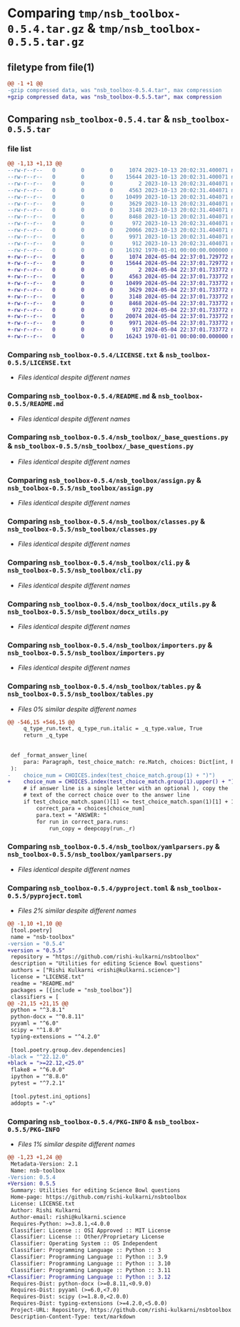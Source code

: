 # Comparing `tmp/nsb_toolbox-0.5.4.tar.gz` & `tmp/nsb_toolbox-0.5.5.tar.gz`

## filetype from file(1)

```diff
@@ -1 +1 @@
-gzip compressed data, was "nsb_toolbox-0.5.4.tar", max compression
+gzip compressed data, was "nsb_toolbox-0.5.5.tar", max compression
```

## Comparing `nsb_toolbox-0.5.4.tar` & `nsb_toolbox-0.5.5.tar`

### file list

```diff
@@ -1,13 +1,13 @@
--rw-r--r--   0        0        0     1074 2023-10-13 20:02:31.400071 nsb_toolbox-0.5.4/LICENSE.txt
--rw-r--r--   0        0        0    15644 2023-10-13 20:02:31.400071 nsb_toolbox-0.5.4/README.md
--rw-r--r--   0        0        0        2 2023-10-13 20:02:31.404071 nsb_toolbox-0.5.4/nsb_toolbox/__init__.py
--rw-r--r--   0        0        0     4563 2023-10-13 20:02:31.404071 nsb_toolbox-0.5.4/nsb_toolbox/_base_questions.py
--rw-r--r--   0        0        0    10499 2023-10-13 20:02:31.404071 nsb_toolbox-0.5.4/nsb_toolbox/assign.py
--rw-r--r--   0        0        0     3629 2023-10-13 20:02:31.404071 nsb_toolbox-0.5.4/nsb_toolbox/classes.py
--rw-r--r--   0        0        0     3148 2023-10-13 20:02:31.404071 nsb_toolbox-0.5.4/nsb_toolbox/cli.py
--rw-r--r--   0        0        0     8468 2023-10-13 20:02:31.404071 nsb_toolbox-0.5.4/nsb_toolbox/docx_utils.py
--rw-r--r--   0        0        0      972 2023-10-13 20:02:31.404071 nsb_toolbox-0.5.4/nsb_toolbox/importers.py
--rw-r--r--   0        0        0    20066 2023-10-13 20:02:31.404071 nsb_toolbox-0.5.4/nsb_toolbox/tables.py
--rw-r--r--   0        0        0     9971 2023-10-13 20:02:31.404071 nsb_toolbox-0.5.4/nsb_toolbox/yamlparsers.py
--rw-r--r--   0        0        0      912 2023-10-13 20:02:31.404071 nsb_toolbox-0.5.4/pyproject.toml
--rw-r--r--   0        0        0    16192 1970-01-01 00:00:00.000000 nsb_toolbox-0.5.4/PKG-INFO
+-rw-r--r--   0        0        0     1074 2024-05-04 22:37:01.729772 nsb_toolbox-0.5.5/LICENSE.txt
+-rw-r--r--   0        0        0    15644 2024-05-04 22:37:01.729772 nsb_toolbox-0.5.5/README.md
+-rw-r--r--   0        0        0        2 2024-05-04 22:37:01.733772 nsb_toolbox-0.5.5/nsb_toolbox/__init__.py
+-rw-r--r--   0        0        0     4563 2024-05-04 22:37:01.733772 nsb_toolbox-0.5.5/nsb_toolbox/_base_questions.py
+-rw-r--r--   0        0        0    10499 2024-05-04 22:37:01.733772 nsb_toolbox-0.5.5/nsb_toolbox/assign.py
+-rw-r--r--   0        0        0     3629 2024-05-04 22:37:01.733772 nsb_toolbox-0.5.5/nsb_toolbox/classes.py
+-rw-r--r--   0        0        0     3148 2024-05-04 22:37:01.733772 nsb_toolbox-0.5.5/nsb_toolbox/cli.py
+-rw-r--r--   0        0        0     8468 2024-05-04 22:37:01.733772 nsb_toolbox-0.5.5/nsb_toolbox/docx_utils.py
+-rw-r--r--   0        0        0      972 2024-05-04 22:37:01.733772 nsb_toolbox-0.5.5/nsb_toolbox/importers.py
+-rw-r--r--   0        0        0    20074 2024-05-04 22:37:01.733772 nsb_toolbox-0.5.5/nsb_toolbox/tables.py
+-rw-r--r--   0        0        0     9971 2024-05-04 22:37:01.733772 nsb_toolbox-0.5.5/nsb_toolbox/yamlparsers.py
+-rw-r--r--   0        0        0      917 2024-05-04 22:37:01.733772 nsb_toolbox-0.5.5/pyproject.toml
+-rw-r--r--   0        0        0    16243 1970-01-01 00:00:00.000000 nsb_toolbox-0.5.5/PKG-INFO
```

### Comparing `nsb_toolbox-0.5.4/LICENSE.txt` & `nsb_toolbox-0.5.5/LICENSE.txt`

 * *Files identical despite different names*

### Comparing `nsb_toolbox-0.5.4/README.md` & `nsb_toolbox-0.5.5/README.md`

 * *Files identical despite different names*

### Comparing `nsb_toolbox-0.5.4/nsb_toolbox/_base_questions.py` & `nsb_toolbox-0.5.5/nsb_toolbox/_base_questions.py`

 * *Files identical despite different names*

### Comparing `nsb_toolbox-0.5.4/nsb_toolbox/assign.py` & `nsb_toolbox-0.5.5/nsb_toolbox/assign.py`

 * *Files identical despite different names*

### Comparing `nsb_toolbox-0.5.4/nsb_toolbox/classes.py` & `nsb_toolbox-0.5.5/nsb_toolbox/classes.py`

 * *Files identical despite different names*

### Comparing `nsb_toolbox-0.5.4/nsb_toolbox/cli.py` & `nsb_toolbox-0.5.5/nsb_toolbox/cli.py`

 * *Files identical despite different names*

### Comparing `nsb_toolbox-0.5.4/nsb_toolbox/docx_utils.py` & `nsb_toolbox-0.5.5/nsb_toolbox/docx_utils.py`

 * *Files identical despite different names*

### Comparing `nsb_toolbox-0.5.4/nsb_toolbox/importers.py` & `nsb_toolbox-0.5.5/nsb_toolbox/importers.py`

 * *Files identical despite different names*

### Comparing `nsb_toolbox-0.5.4/nsb_toolbox/tables.py` & `nsb_toolbox-0.5.5/nsb_toolbox/tables.py`

 * *Files 0% similar despite different names*

```diff
@@ -546,15 +546,15 @@
     q_type_run.text, q_type_run.italic = _q_type.value, True
     return _q_type
 
 
 def _format_answer_line(
     para: Paragraph, test_choice_match: re.Match, choices: Dict[int, Paragraph]
 ):
-    choice_num = CHOICES.index(test_choice_match.group(1) + ")")
+    choice_num = CHOICES.index(test_choice_match.group(1).upper() + ")")
     # if answer line is a single letter with an optional ), copy the
     # text of the correct choice over to the answer line
     if test_choice_match.span()[1] <= test_choice_match.span(1)[1] + 1:
         correct_para = choices[choice_num]
         para.text = "ANSWER: "
         for run in correct_para.runs:
             run_copy = deepcopy(run._r)
```

### Comparing `nsb_toolbox-0.5.4/nsb_toolbox/yamlparsers.py` & `nsb_toolbox-0.5.5/nsb_toolbox/yamlparsers.py`

 * *Files identical despite different names*

### Comparing `nsb_toolbox-0.5.4/pyproject.toml` & `nsb_toolbox-0.5.5/pyproject.toml`

 * *Files 2% similar despite different names*

```diff
@@ -1,10 +1,10 @@
 [tool.poetry]
 name = "nsb-toolbox"
-version = "0.5.4"
+version = "0.5.5"
 repository = "https://github.com/rishi-kulkarni/nsbtoolbox"
 description = "Utilities for editing Science Bowl questions"
 authors = ["Rishi Kulkarni <rishi@kulkarni.science>"]
 license = "LICENSE.txt"
 readme = "README.md"
 packages = [{include = "nsb_toolbox"}]
 classifiers = [
@@ -21,15 +21,15 @@
 python = "^3.8.1"
 python-docx = "^0.8.11"
 pyyaml = "^6.0"
 scipy = "^1.8.0"
 typing-extensions = "^4.2.0"
 
 [tool.poetry.group.dev.dependencies]
-black = "^22.12.0"
+black = ">=22.12,<25.0"
 flake8 = "^6.0.0"
 ipython = "^8.8.0"
 pytest = "^7.2.1"
 
 [tool.pytest.ini_options]
 addopts = "-v"
```

### Comparing `nsb_toolbox-0.5.4/PKG-INFO` & `nsb_toolbox-0.5.5/PKG-INFO`

 * *Files 1% similar despite different names*

```diff
@@ -1,23 +1,24 @@
 Metadata-Version: 2.1
 Name: nsb-toolbox
-Version: 0.5.4
+Version: 0.5.5
 Summary: Utilities for editing Science Bowl questions
 Home-page: https://github.com/rishi-kulkarni/nsbtoolbox
 License: LICENSE.txt
 Author: Rishi Kulkarni
 Author-email: rishi@kulkarni.science
 Requires-Python: >=3.8.1,<4.0.0
 Classifier: License :: OSI Approved :: MIT License
 Classifier: License :: Other/Proprietary License
 Classifier: Operating System :: OS Independent
 Classifier: Programming Language :: Python :: 3
 Classifier: Programming Language :: Python :: 3.9
 Classifier: Programming Language :: Python :: 3.10
 Classifier: Programming Language :: Python :: 3.11
+Classifier: Programming Language :: Python :: 3.12
 Requires-Dist: python-docx (>=0.8.11,<0.9.0)
 Requires-Dist: pyyaml (>=6.0,<7.0)
 Requires-Dist: scipy (>=1.8.0,<2.0.0)
 Requires-Dist: typing-extensions (>=4.2.0,<5.0.0)
 Project-URL: Repository, https://github.com/rishi-kulkarni/nsbtoolbox
 Description-Content-Type: text/markdown
```

